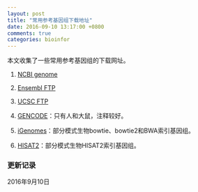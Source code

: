 ```yaml
---
layout: post
title: "常用参考基因组下载地址"
date: 2016-09-10 13:17:00 +0800
comments: true
categories: bioinfor
---
```


本文收集了一些常用参考基因组的下载网址。

1. [NCBI genome](https://www.ncbi.nlm.nih.gov/genome/) 

2. [Ensembl FTP](http://uswest.ensembl.org/info/data/ftp/index.html) 

3. [UCSC FTP](http://hgdownload.cse.ucsc.edu/goldenPath/) 

4. [GENCODE](http://www.gencodegenes.org/)：只有人和大鼠，注释较好。

5. [iGenomes](http://support.illumina.com/sequencing/sequencing_software/igenome.html)：部分模式生物bowtie、bowtie2和BWA索引基因组。

<!--more-->

6. [HISAT2](https://ccb.jhu.edu/software/hisat2/index.shtml)：部分模式生物HISAT2索引基因组。




### 更新记录 ###

2016年9月10日




